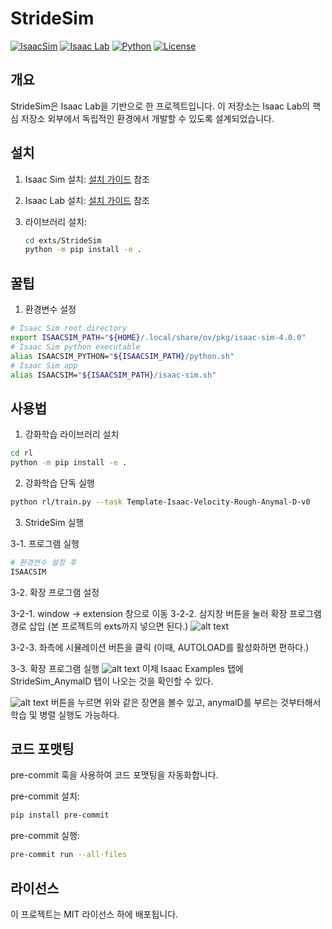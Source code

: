 # StrideSim

[![IsaacSim](https://img.shields.io/badge/IsaacSim-4.0.0-silver.svg)](https://docs.omniverse.nvidia.com/isaacsim/latest/overview.html)
[![Isaac Lab](https://img.shields.io/badge/IsaacLab-1.0.0-silver)](https://isaac-sim.github.io/IsaacLab)
[![Python](https://img.shields.io/badge/python-3.10-blue.svg)](https://docs.python.org/3/whatsnew/3.10.html)
[![License](https://img.shields.io/badge/license-MIT-yellow.svg)](https://opensource.org/license/mit)

## 개요

StrideSim은 Isaac Lab을 기반으로 한 프로젝트입니다. 이 저장소는 Isaac Lab의 핵심 저장소 외부에서 독립적인 환경에서 개발할 수 있도록 설계되었습니다.

## 설치

1. Isaac Sim 설치: [설치 가이드](https://docs.omniverse.nvidia.com/isaacsim/latest/overview.html) 참조

2. Isaac Lab 설치: [설치 가이드](https://isaac-sim.github.io/IsaacLab/source/setup/installation/index.html) 참조

3. 라이브러리 설치:

   ```bash
   cd exts/StrideSim
   python -m pip install -e .
   ```

## 꿀팁

1. 환경변수 설정

```bash
# Isaac Sim root directory
export ISAACSIM_PATH="${HOME}/.local/share/ov/pkg/isaac-sim-4.0.0"
# Isaac Sim python executable
alias ISAACSIM_PYTHON="${ISAACSIM_PATH}/python.sh"
# Isaac Sim app
alias ISAACSIM="${ISAACSIM_PATH}/isaac-sim.sh"
```

## 사용법

1. 강화학습 라이브러리 설치

```bash
cd rl
python -m pip install -e .
```

2. 강화학습 단독 실행

```bash
python rl/train.py --task Template-Isaac-Velocity-Rough-Anymal-D-v0
```

3. StrideSim 실행

3-1. 프로그램 실행

   ```bash
   # 환경변수 설정 후
   ISAACSIM
   ```

3-2. 확장 프로그램 설정

3-2-1. window -> extension 창으로 이동
3-2-2. 삼지창 버튼을 눌러 확장 프로그램 경로 삽입 (본 프로젝트의 exts까지 넣으면 된다.)
![alt text](Asset/image.png)

3-2-3. 좌측에 시뮬레이션 버튼을 클릭 (이때, AUTOLOAD를 활성화하면 편하다.)

3-3. 확장 프로그램 실행
![alt text](Asset/image-1.png)
이제 Isaac Examples 탭에 StrideSim_AnymalD 탭이 나오는 것을 확인할 수 있다.

![alt text](Asset/image-2.png)
버튼을 누르면 위와 같은 장면을 볼수 있고, anymalD를 부르는 것부터해서 학습 및 병렬 실행도 가능하다.

## 코드 포맷팅

pre-commit 훅을 사용하여 코드 포맷팅을 자동화합니다.

pre-commit 설치:

```bash
pip install pre-commit
```

pre-commit 실행:

```bash
pre-commit run --all-files
```

## 라이선스

이 프로젝트는 MIT 라이선스 하에 배포됩니다.
